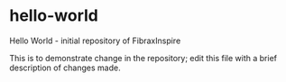 # hello-world
Hello World - initial repository of FibraxInspire

This is to demonstrate change in the repository; edit this file with a brief description of changes made.
